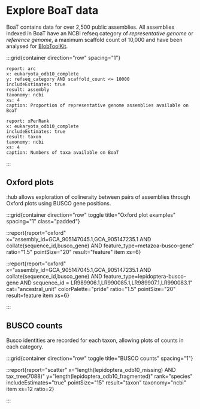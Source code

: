 # Explore BoaT data

BoaT contains data for over 2,500 public assemblies. All assemblies indexed in BoaT have an NCBI refseq category of _representative genome_ or _reference genome_, a maximum scaffold count of 10,000 and have been analysed for [BlobToolKit](https://blobtoolkit.genomehubs.org).

:::grid{container direction="row" spacing="1"}

```report
report: arc
x: eukaryota_odb10_complete
y: refseq_category AND scaffold_count <= 10000
includeEstimates: true
result: assembly
taxonomy: ncbi
xs: 4
caption: Proportion of representative genome assemblies available on BoaT
```

```report
report: xPerRank
x: eukaryota_odb10_complete
includeEstimates: true
result: taxon
taxonomy: ncbi
xs: 4
caption: Numbers of taxa available on BoaT
```

:::

## Oxford plots

:hub allows exploration of colineraity between pairs of assemblies through Oxford plots using BUSCO gene positions.

:::grid{container direction="row" toggle title="Oxford plot examples" spacing="1" class="padded"}

::report{report="oxford" x="assembly_id=GCA_905147045.1,GCA_905147235.1 AND collate(sequence_id,busco_gene) AND feature_type=metazoa-busco-gene" ratio="1.5" pointSize="20" result="feature" item xs=6}

::report{report="oxford" x="assembly_id=GCA_905147045.1,GCA_905147235.1 AND collate(sequence_id,busco_gene) AND feature_type=lepidoptera-busco-gene AND sequence_id = LR989906.1,LR990085.1,LR989907.1,LR990083.1" cat="ancestral_unit" colorPalette="pride" ratio="1.5" pointSize="20" result=feature item xs=6}

:::

## BUSCO counts

Busco identities are recorded for each taxon, allowing plots of counts in each category.

:::grid{container direction="row" toggle title="BUSCO counts" spacing="1"}

::report{report="scatter" x="length(lepidoptera_odb10_missing) AND tax_tree(7088)" y="length(lepidoptera_odb10_fragmented)" rank="species" includeEstimates="true" pointSize="15" result="taxon" taxonomy="ncbi" item xs=12 ratio=2}

:::
